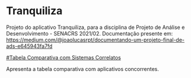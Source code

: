 # Tranquiliza
Projeto do aplicativo Tranquiliza, para a disciplina de Projeto de Análise e Desenvolvimento - SENACRS 2021/02. Documentação presente em: https://medium.com/@joaolucasrpt/documentando-um-projeto-final-de-ads-e645943fa7fd

[#Tabela Comparativa com Sistemas Correlatos](Tranquiliza/tree/master/Tranquiliza-tabela_comparativa.xlsx)

Apresenta a tabela comparativa com aplicativos concorrentes.
